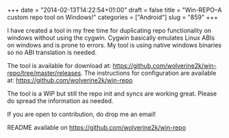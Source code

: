 +++
date = "2014-02-13T14:22:54+01:00"
draft = false
title = "Win-REPO–A custom repo tool on Windows!"
categories = ["Android"]
slug = "859"
+++

<p>I have created a tool in my free time for duplicating repo functionality on windows without using the cygwin. Cygwin basically emulates Linux ABIs on windows and is prone to errors. My tool is using native windows binaries so no ABI translation is needed.</p> <p>The tool is available for download at: <a href="https://github.com/wolverine2k/win-repo/tree/master/releases">https://github.com/wolverine2k/win-repo/tree/master/releases</a>. The instructions for configuration are available at: <a href="https://github.com/wolverine2k/win-repo">https://github.com/wolverine2k/win-repo</a> </p> <p>The tool is a WIP but still the repo init and syncs are working great. Please do spread the information as needed.</p> <p>If you are open to contribution, do drop me an email! </p> <p>README available on <a title="https://github.com/wolverine2k/win-repo" href="https://github.com/wolverine2k/win-repo">https://github.com/wolverine2k/win-repo</a></p>
